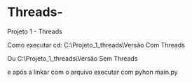 # Threads-
Projeto 1 - Threads

Como executar cd: C:\Projeto_1_threads\Versão Com Threads 

Ou C:\Projeto_1_threads\Versão Sem Threads

e após a linkar com o arquivo executar com pyhon main.py
